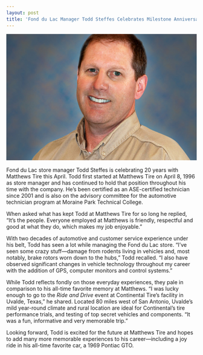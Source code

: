 ```yaml
---
layout: post
title: 'Fond du Lac Manager Todd Steffes Celebrates Milestone Anniversary'
---
```

![Todd Steffes, Manager - Matthews Tire Fond du Lac](/img/matthews-todd-steffes.jpg)

Fond du Lac store manager Todd Steffes is celebrating 20 years with Matthews Tire this April. Todd first started at Matthews Tire on April 8, 1996 as store manager and has continued to hold that position throughout his time with the company. He’s been certified as an ASE-certified technician since 2001 and is also on the advisory committee for the automotive technician program at Moraine Park Technical College.

When asked what has kept Todd at Matthews Tire for so long he replied, “It’s the people. Everyone employed at Matthews is friendly, respectful and good at what they do, which makes my job enjoyable.”

With two decades of automotive and customer service experience under his belt, Todd has seen a lot while managing the Fond du Lac store. “I’ve seen some crazy stuff—damage from rodents living in vehicles and, most notably, brake rotors worn down to the hubs,” Todd recalled. “I also have observed significant changes in vehicle technology throughout my career with the addition of GPS, computer monitors and control systems.”

While Todd reflects fondly on those everyday experiences, they pale in comparison to his all-time favorite memory at Matthews. “I was lucky enough to go to the <i>Ride and Drive</i> event at Continental Tire’s facility in Uvalde, Texas,” he shared. Located 80 miles west of San Antonio, Uvalde’s mild year-round climate and rural location are ideal for Continental’s tire performance trials, and testing of top secret vehicles and components. “It was a fun, informative and very memorable trip.”

Looking forward, Todd is excited for the future at Matthews Tire and hopes to add many more memorable experiences to his career—including a joy ride in his all-time favorite car, a 1969 Pontiac GTO.
